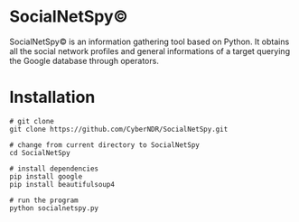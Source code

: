 # SocialNetSpy©
SocialNetSpy© is an information gathering tool based on Python. It obtains all the social network profiles and general informations of a target querying the Google database through operators.
# Installation
```
# git clone
git clone https://github.com/CyberNDR/SocialNetSpy.git

# change from current directory to SocialNetSpy
cd SocialNetSpy

# install dependencies
pip install google
pip install beautifulsoup4

# run the program
python socialnetspy.py
```
